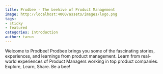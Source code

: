 ```yaml
---
title: Prodbee - The beehive of Product Management
image: http://localhost:4000/assets/images/logo.png
tags:
- sticky
- featured
categories: Introduction
author: tarun
---
```


Welcome to Prodbee! 
Prodbee brings you some of the fascinating stories, experiences, and learnings from product management. 
Learn from real-world experiences of Product Managers working in top product companies. 
Explore, Learn, Share. Be a bee!